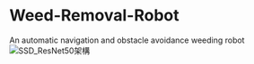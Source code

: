# Weed-Removal-Robot
An automatic navigation and obstacle avoidance weeding robot
![SSD_ResNet50架構](https://github.com/ytl0623/Weed-Removal-Robot/assets/55120101/7e710b94-83b3-4885-9c36-95045a9a3c45)
